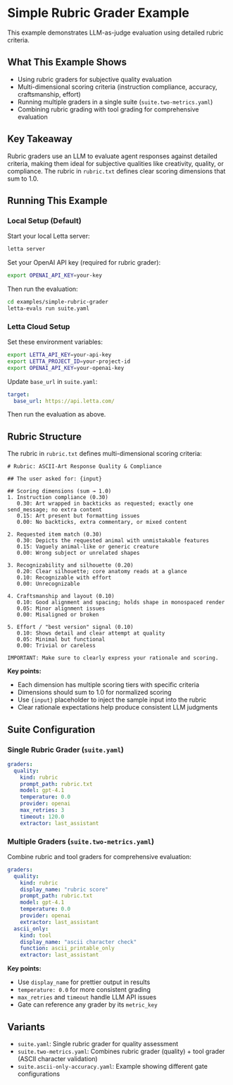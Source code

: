 # Simple Rubric Grader Example

This example demonstrates LLM-as-judge evaluation using detailed rubric criteria.

## What This Example Shows

- Using rubric graders for subjective quality evaluation
- Multi-dimensional scoring criteria (instruction compliance, accuracy, craftsmanship, effort)
- Running multiple graders in a single suite (`suite.two-metrics.yaml`)
- Combining rubric grading with tool grading for comprehensive evaluation

## Key Takeaway

Rubric graders use an LLM to evaluate agent responses against detailed criteria, making them ideal for subjective qualities like creativity, quality, or compliance. The rubric in `rubric.txt` defines clear scoring dimensions that sum to 1.0.

## Running This Example

### Local Setup (Default)

Start your local Letta server:
```bash
letta server
```

Set your OpenAI API key (required for rubric grader):
```bash
export OPENAI_API_KEY=your-key
```

Then run the evaluation:
```bash
cd examples/simple-rubric-grader
letta-evals run suite.yaml
```

### Letta Cloud Setup

Set these environment variables:
```bash
export LETTA_API_KEY=your-api-key
export LETTA_PROJECT_ID=your-project-id
export OPENAI_API_KEY=your-openai-key
```

Update `base_url` in `suite.yaml`:
```yaml
target:
  base_url: https://api.letta.com/
```

Then run the evaluation as above.

## Rubric Structure

The rubric in `rubric.txt` defines multi-dimensional scoring criteria:

```
# Rubric: ASCII-Art Response Quality & Compliance

## The user asked for: {input}

## Scoring dimensions (sum → 1.0)
1. Instruction compliance (0.30)
   0.30: Art wrapped in backticks as requested; exactly one send_message; no extra content
   0.15: Art present but formatting issues
   0.00: No backticks, extra commentary, or mixed content

2. Requested item match (0.30)
   0.30: Depicts the requested animal with unmistakable features
   0.15: Vaguely animal-like or generic creature
   0.00: Wrong subject or unrelated shapes

3. Recognizability and silhouette (0.20)
   0.20: Clear silhouette; core anatomy reads at a glance
   0.10: Recognizable with effort
   0.00: Unrecognizable

4. Craftsmanship and layout (0.10)
   0.10: Good alignment and spacing; holds shape in monospaced render
   0.05: Minor alignment issues
   0.00: Misaligned or broken

5. Effort / "best version" signal (0.10)
   0.10: Shows detail and clear attempt at quality
   0.05: Minimal but functional
   0.00: Trivial or careless

IMPORTANT: Make sure to clearly express your rationale and scoring.
```

**Key points:**
- Each dimension has multiple scoring tiers with specific criteria
- Dimensions should sum to 1.0 for normalized scoring
- Use `{input}` placeholder to inject the sample input into the rubric
- Clear rationale expectations help produce consistent LLM judgments

## Suite Configuration

### Single Rubric Grader (`suite.yaml`)

```yaml
graders:
  quality:
    kind: rubric
    prompt_path: rubric.txt
    model: gpt-4.1
    temperature: 0.0
    provider: openai
    max_retries: 3
    timeout: 120.0
    extractor: last_assistant
```

### Multiple Graders (`suite.two-metrics.yaml`)

Combine rubric and tool graders for comprehensive evaluation:

```yaml
graders:
  quality:
    kind: rubric
    display_name: "rubric score"
    prompt_path: rubric.txt
    model: gpt-4.1
    temperature: 0.0
    provider: openai
    extractor: last_assistant
  ascii_only:
    kind: tool
    display_name: "ascii character check"
    function: ascii_printable_only
    extractor: last_assistant
```

**Key points:**
- Use `display_name` for prettier output in results
- `temperature: 0.0` for more consistent grading
- `max_retries` and `timeout` handle LLM API issues
- Gate can reference any grader by its `metric_key`

## Variants

- `suite.yaml`: Single rubric grader for quality assessment
- `suite.two-metrics.yaml`: Combines rubric grader (quality) + tool grader (ASCII character validation)
- `suite.ascii-only-accuracy.yaml`: Example showing different gate configurations
